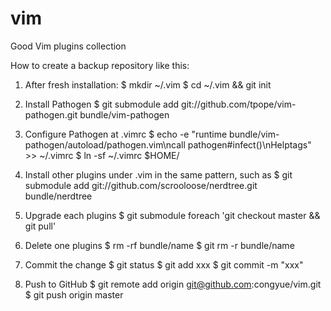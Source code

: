 vim
===

Good Vim plugins collection


How to create a backup repository like this:

1. After fresh installation:
$ mkdir ~/.vim
$ cd ~/.vim && git init

2. Install Pathogen
$ git submodule add git://github.com/tpope/vim-pathogen.git bundle/vim-pathogen

3. Configure Pathogen at .vimrc
$ echo -e "runtime bundle/vim-pathogen/autoload/pathogen.vim\ncall pathogen#infect()\nHelptags" >> ~/.vimrc
$ ln -sf ~/.vimrc $HOME/

4. Install other plugins under .vim in the same pattern, such as
$ git submodule add git://github.com/scrooloose/nerdtree.git bundle/nerdtree

5. Upgrade each plugins
$ git submodule foreach 'git checkout master && git pull'

6. Delete one plugins
$ rm -rf bundle/name
$ git rm -r bundle/name

7. Commit the change
$ git status
$ git add xxx
$ git commit -m "xxx"

8. Push to GitHub
$ git remote add origin git@github.com:congyue/vim.git
$ git push origin master
